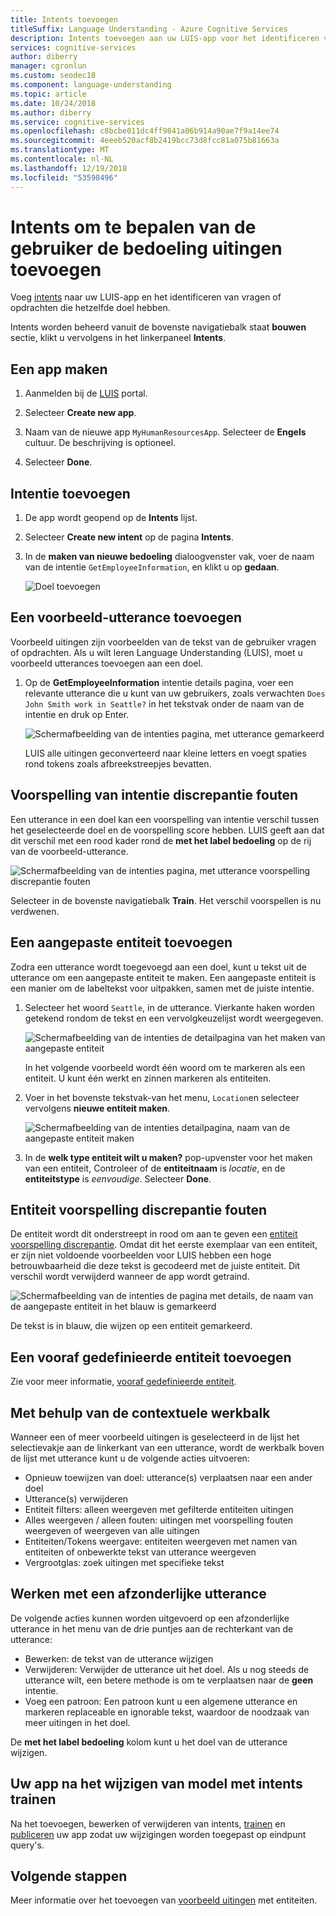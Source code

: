```yaml
---
title: Intents toevoegen
titleSuffix: Language Understanding - Azure Cognitive Services
description: Intents toevoegen aan uw LUIS-app voor het identificeren van groepen van vragen of de opdrachten die het hetzelfde doel hebben.
services: cognitive-services
author: diberry
manager: cgronlun
ms.custom: seodec18
ms.component: language-understanding
ms.topic: article
ms.date: 10/24/2018
ms.author: diberry
ms.service: cognitive-services
ms.openlocfilehash: c8bcbe011dc4ff9841a06b914a90ae7f9a14ee74
ms.sourcegitcommit: 4eeeb520acf8b2419bcc73d8fcc81a075b81663a
ms.translationtype: MT
ms.contentlocale: nl-NL
ms.lasthandoff: 12/19/2018
ms.locfileid: "53598496"
---
```

# <a name="add-intents-to-determine-user-intention-of-utterances"></a>Intents om te bepalen van de gebruiker de bedoeling uitingen toevoegen

Voeg [intents](luis-concept-intent.md) naar uw LUIS-app en het identificeren van vragen of opdrachten die hetzelfde doel hebben. 

Intents worden beheerd vanuit de bovenste navigatiebalk staat **bouwen** sectie, klikt u vervolgens in het linkerpaneel **Intents**. 

## <a name="create-an-app"></a>Een app maken

1. Aanmelden bij de [LUIS](https://www.luis.ai) portal.

1. Selecteer **Create new app**. 

1. Naam van de nieuwe app `MyHumanResourcesApp`. Selecteer de **Engels** cultuur. De beschrijving is optioneel. 

1. Selecteer **Done**. 

## <a name="add-intent"></a>Intentie toevoegen

1. De app wordt geopend op de **Intents** lijst.

1. Selecteer **Create new intent** op de pagina **Intents**.

1. In de **maken van nieuwe bedoeling** dialoogvenster vak, voer de naam van de intentie `GetEmployeeInformation`, en klikt u op **gedaan**.

    ![Doel toevoegen](./media/luis-how-to-add-intents/Addintent-dialogbox.png)

## <a name="add-an-example-utterance"></a>Een voorbeeld-utterance toevoegen

Voorbeeld uitingen zijn voorbeelden van de tekst van de gebruiker vragen of opdrachten. Als u wilt leren Language Understanding (LUIS), moet u voorbeeld utterances toevoegen aan een doel.

1. Op de **GetEmployeeInformation** intentie details pagina, voer een relevante utterance die u kunt van uw gebruikers, zoals verwachten `Does John Smith work in Seattle?` in het tekstvak onder de naam van de intentie en druk op Enter.
 
    ![Schermafbeelding van de intenties pagina, met utterance gemarkeerd](./media/luis-how-to-add-intents/add-new-utterance-to-intent.png) 

    LUIS alle uitingen geconverteerd naar kleine letters en voegt spaties rond tokens zoals afbreekstreepjes bevatten.

## <a name="intent-prediction-discrepancy-errors"></a>Voorspelling van intentie discrepantie fouten 

Een utterance in een doel kan een voorspelling van intentie verschil tussen het geselecteerde doel en de voorspelling score hebben. LUIS geeft aan dat dit verschil met een rood kader rond de **met het label bedoeling** op de rij van de voorbeeld-utterance. 

![Schermafbeelding van de intenties pagina, met utterance voorspelling discrepantie fouten](./media/luis-how-to-add-intents/prediction-discrepancy-intent.png) 

Selecteer in de bovenste navigatiebalk **Train**. Het verschil voorspellen is nu verdwenen.

## <a name="add-a-custom-entity"></a>Een aangepaste entiteit toevoegen

Zodra een utterance wordt toegevoegd aan een doel, kunt u tekst uit de utterance om een aangepaste entiteit te maken. Een aangepaste entiteit is een manier om de labeltekst voor uitpakken, samen met de juiste intentie. 

1. Selecteer het woord `Seattle`, in de utterance. Vierkante haken worden getekend rondom de tekst en een vervolgkeuzelijst wordt weergegeven. 

    ![Schermafbeelding van de intenties de detailpagina van het maken van aangepaste entiteit](./media/luis-how-to-add-intents/create-custom-entity.png) 

    In het volgende voorbeeld wordt één woord om te markeren als een entiteit. U kunt één werkt en zinnen markeren als entiteiten.

1. Voer in het bovenste tekstvak-van het menu, `Location`en selecteer vervolgens **nieuwe entiteit maken**. 

    ![Schermafbeelding van de intenties detailpagina, naam van de aangepaste entiteit maken](./media/luis-how-to-add-intents/create-custom-entity-name.png) 

1. In de **welk type entiteit wilt u maken?** pop-upvenster voor het maken van een entiteit, Controleer of de **entiteitnaam** is _locatie_, en de **entiteitstype**  is _eenvoudige_. Selecteer **Done**.

## <a name="entity-prediction-discrepancy-errors"></a>Entiteit voorspelling discrepantie fouten 

De entiteit wordt dit onderstreept in rood om aan te geven een [entiteit voorspelling discrepantie](luis-how-to-add-example-utterances.md#entity-status-predictions). Omdat dit het eerste exemplaar van een entiteit, er zijn niet voldoende voorbeelden voor LUIS hebben een hoge betrouwbaarheid die deze tekst is gecodeerd met de juiste entiteit. Dit verschil wordt verwijderd wanneer de app wordt getraind. 

![Schermafbeelding van de intenties de pagina met details, de naam van de aangepaste entiteit in het blauw is gemarkeerd](./media/luis-how-to-add-intents/create-custom-entity-name-blue-highlight.png) 

De tekst is in blauw, die wijzen op een entiteit gemarkeerd.  

## <a name="add-a-prebuilt-entity"></a>Een vooraf gedefinieerde entiteit toevoegen

Zie voor meer informatie, [vooraf gedefinieerde entiteit](luis-how-to-add-entities.md#add-prebuilt-entity).

## <a name="using-the-contextual-toolbar"></a>Met behulp van de contextuele werkbalk

Wanneer een of meer voorbeeld uitingen is geselecteerd in de lijst het selectievakje aan de linkerkant van een utterance, wordt de werkbalk boven de lijst met utterance kunt u de volgende acties uitvoeren:

* Opnieuw toewijzen van doel: utterance(s) verplaatsen naar een ander doel
* Utterance(s) verwijderen
* Entiteit filters: alleen weergeven met gefilterde entiteiten uitingen
* Alles weergeven / alleen fouten: uitingen met voorspelling fouten weergeven of weergeven van alle uitingen
* Entiteiten/Tokens weergave: entiteiten weergeven met namen van entiteiten of onbewerkte tekst van utterance weergeven
* Vergrootglas: zoek uitingen met specifieke tekst

## <a name="working-with-an-individual-utterance"></a>Werken met een afzonderlijke utterance

De volgende acties kunnen worden uitgevoerd op een afzonderlijke utterance in het menu van de drie puntjes aan de rechterkant van de utterance:

* Bewerken: de tekst van de utterance wijzigen
* Verwijderen: Verwijder de utterance uit het doel. Als u nog steeds de utterance wilt, een betere methode is om te verplaatsen naar de **geen** intentie. 
* Voeg een patroon: Een patroon kunt u een algemene utterance en markeren replaceable en ignorable tekst, waardoor de noodzaak van meer uitingen in het doel. 

De **met het label bedoeling** kolom kunt u het doel van de utterance wijzigen.

## <a name="train-your-app-after-changing-model-with-intents"></a>Uw app na het wijzigen van model met intents trainen

Na het toevoegen, bewerken of verwijderen van intents, [trainen](luis-how-to-train.md) en [publiceren](luis-how-to-publish-app.md) uw app zodat uw wijzigingen worden toegepast op eindpunt query's. 

## <a name="next-steps"></a>Volgende stappen

Meer informatie over het toevoegen van [voorbeeld uitingen](luis-how-to-add-example-utterances.md) met entiteiten. 
